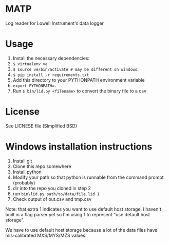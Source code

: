 # MATP

Log reader for Lowell Instrument's data logger

# Usage

1. Install the necessary dependencies:
  1. `$ virtualenv ve`
  2. `$ source ve/bin/activate # may be different on windows`
  3. `$ pip install -r requirements.txt`
2. Add this directory to your PYTHONPATH environment variable
  1. `export PYTHONPATH=.`
3. Run `$ bin/lid.py <filename>` to convert the binary file to a csv

# License

See LICNESE file (Simplified BSD)


# Windows installation instructions

1. Install git
2. Clone this repo somewhere
3. Install python
4. Modify your path so that python is runnable from the command prompt (probably)
5. dir into the repo you cloned in step 2
6. run `bin\lid.py path/to/data/file.lid 1`
7. Check output of out.csv and tmp.csv

Note: that extra 1 indicates you want to use default host storage. I haven't built in a flag parser yet
so I'm using 1 to represent "use default host storage".

We have to use default host storage because a lot of the data files have mis-calibrated MXS/MYS/MZS values.
